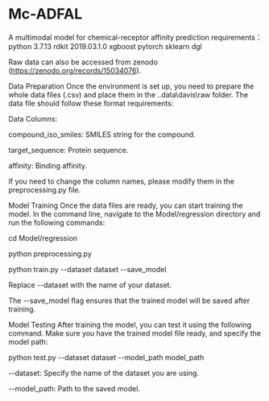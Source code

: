 # Mc-ADFAL 
A multimodal model for chemical-receptor affinity prediction
requirements：
python 3.7.13
rdkit 2019.03.1.0
xgboost 
pytorch
sklearn
dgl

Raw data can also be accessed from zenodo (https://zenodo.org/records/15034076).

Data Preparation
Once the environment is set up, you need to prepare the whole data files (.csv) and place them in the ..data\davis\raw folder. The data file should follow these format requirements:

Data Columns:

compound_iso_smiles: SMILES string for the compound.

target_sequence: Protein sequence.

affinity: Binding affinity.

If you need to change the column names, please modify them in the preprocessing.py file.

Model Training
Once the data files are ready, you can start training the model. In the command line, navigate to the Model/regression directory and run the following commands:

cd Model/regression

python preprocessing.py

python train.py --dataset dataset --save_model

Replace --dataset with the name of your dataset.

The --save_model flag ensures that the trained model will be saved after training.


Model Testing
After training the model, you can test it using the following command. Make sure you have the trained model file ready, and specify the model path:

python test.py --dataset dataset --model_path model_path

--dataset: Specify the name of the dataset you are using.

--model_path: Path to the saved model.



